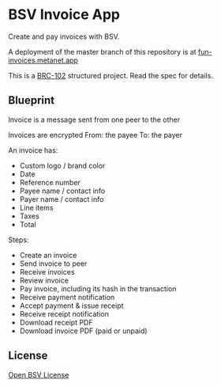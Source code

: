# BSV Invoice App

Create and pay invoices with BSV.

A deployment of the master branch of this repository is at [fun-invoices.metanet.app](https://fun-invoices.metanet.app)

This is a [BRC-102](https://github.com/bitcoin-sv/BRCs/blob/master/apps/0102.md) structured project. Read the spec for details.


## Blueprint

Invoice is a message sent from one peer to the other

Invoices are encrypted
From: the payee
To: the payer

An invoice has:
- Custom logo / brand color
- Date
- Reference number
- Payee name / contact info
- Payer name / contact info
- Line items
- Taxes
- Total

Steps:
- Create an invoice
- Send invoice to peer
- Receive invoices
- Review invoice
- Pay invoice, including its hash in the transaction
- Receive payment notification
- Accept payment & issue receipt
- Receive receipt notification
- Download receipt PDF
- Download invoice PDF (paid or unpaid)



## License

[Open BSV License](./LICENSE.txt)
